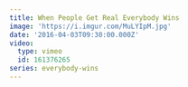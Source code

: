 ```yaml
---
title: When People Get Real Everybody Wins
image: 'https://i.imgur.com/MuLYIpM.jpg'
date: '2016-04-03T09:30:00.000Z'
video:
  type: vimeo
  id: 161376265
series: everybody-wins
---
```


